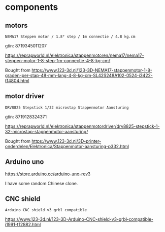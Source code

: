 # components

## motors

`NEMA17 Steppen motor / 1.8° step / 1m connectie / 4.8 kg.cm`

gtin: 8719345011207

<https://reprapworld.nl/elektronica/stappenmotoren/nema17/nema17-steppen-motor-1-8-step-1m-connectie-4-8-kg-cm/>

Bought from <https://www.123-3d.nl/123-3D-NEMA17-stappenmotor-1-8-graden-per-stap-48-mm-lang-4-8-kg-cm-SL42S248A102-0524-i3422-t14804.html>

## motor driver

`DRV8825 Stepstick 1/32 microstap Stappenmotor Aansturing`

gtin: 8719128324371

<https://reprapworld.nl/elektronica/stappenmotordriver/drv8825-stepstick-1-32-microstap-stappenmotor-aansturing/>

Bought from <https://www.123-3d.nl/3D-printer-onderdelen/Elektronica/Stappenmotor-aansturing-p332.html>

## Arduino uno

<https://store.arduino.cc/arduino-uno-rev3>

I have some random Chinese clone.

## CNC shield

`Arduino CNC shield v3 grbl compatible`

<https://www.123-3d.nl/123-3D-Arduino-CNC-shield-v3-grbl-compatible-i1991-t12882.html>
